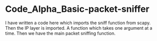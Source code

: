 # Code_Alpha_Basic-packet-sniffer
I have written a code here which imports the sniff function from scapy. 
Then the IP layer is imported.
A function which takes one argument at a time.
Then we have the main packet sniffing function.
